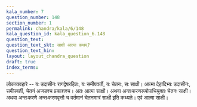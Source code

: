 ```yaml
---
kala_number: 7
question_number: 148
section_number: 1
permalink: chandra/kala/6/148
kala_question_id: kala_question_6.148
question_text: 
question_text_skt: साक्षी आत्मा कथम्?
question_text_hin: 
layout: layout_chandra_question
draft: true
index_terms:
---
```


<!-- skt-start -->
लोकव्यवहारे -- यः उदासीनः रागद्वेषरहितः, यः समीपवर्ती, यः चेतनः, सः साक्षी। आत्मा देहादिभ्यः उदासीनः, समीपवर्ती, चेतनं अजडश्च प्रकाशश्च। अतः आत्मा साक्षी। 
अथवा अन्तःकरणरूपोपाधियुक्तः चेतनः साक्षी। अथवा अन्तःकरणे अन्तःकरणवृत्तौ च वर्तमानं चेतनमात्रं साक्षी इति कथ्यते। एवं आत्मा साक्षी।
<!-- skt-end -->

<!-- eng-start -->
<!-- eng-end -->

